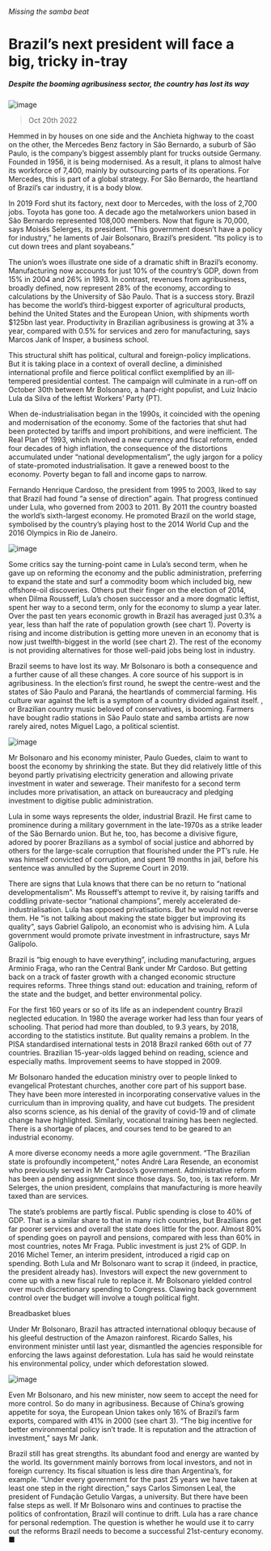 ###### Missing the samba beat
# Brazil’s next president will face a big, tricky in-tray 
##### Despite the booming agribusiness sector, the country has lost its way 
![image](images/20221022_AMP002.jpg) 
> Oct 20th 2022 
Hemmed in by houses on one side and the Anchieta highway to the coast on the other, the Mercedes Benz factory in São Bernardo, a suburb of São Paulo, is the company’s biggest assembly plant for trucks outside Germany. Founded in 1956, it is being modernised. As a result, it plans to almost halve its workforce of 7,400, mainly by outsourcing parts of its operations. For Mercedes, this is part of a global strategy. For São Bernardo, the heartland of Brazil’s car industry, it is a body blow. 
In 2019 Ford shut its factory, next door to Mercedes, with the loss of 2,700 jobs. Toyota has gone too. A decade ago the metalworkers union based in São Bernardo represented 108,000 members. Now that figure is 70,000, says Moisés Selerges, its president. “This government doesn’t have a policy for industry,” he laments of Jair Bolsonaro, Brazil’s president. “Its policy is to cut down trees and plant soyabeans.”
The union’s woes illustrate one side of a dramatic shift in Brazil’s economy. Manufacturing now accounts for just 10% of the country’s GDP, down from 15% in 2004 and 26% in 1993. In contrast, revenues from agribusiness, broadly defined, now represent 28% of the economy, according to calculations by the University of São Paulo. That is a success story. Brazil has become the world’s third-biggest exporter of agricultural products, behind the United States and the European Union, with shipments worth $125bn last year. Productivity in Brazilian agribusiness is growing at 3% a year, compared with 0.5% for services and zero for manufacturing, says Marcos Jank of Insper, a business school. 
This structural shift has political, cultural and foreign-policy implications. But it is taking place in a context of overall decline, a diminished international profile and fierce political conflict exemplified by an ill-tempered presidential contest. The campaign will culminate in a run-off on October 30th between Mr Bolsonaro, a hard-right populist, and Luiz Inácio Lula da Silva of the leftist Workers’ Party (PT). 
When de-industrialisation began in the 1990s, it coincided with the opening and modernisation of the economy. Some of the factories that shut had been protected by tariffs and import prohibitions, and were inefficient. The Real Plan of 1993, which involved a new currency and fiscal reform, ended four decades of high inflation, the consequence of the distortions accumulated under “national developmentalism”, the ugly jargon for a policy of state-promoted industrialisation. It gave a renewed boost to the economy. Poverty began to fall and income gaps to narrow. 
Fernando Henrique Cardoso, the president from 1995 to 2003, liked to say that Brazil had found “a sense of direction” again. That progress continued under Lula, who governed from 2003 to 2011. By 2011 the country boasted the world’s sixth-largest economy. He promoted Brazil on the world stage, symbolised by the country’s playing host to the 2014 World Cup and the 2016 Olympics in Rio de Janeiro. 
![image](images/20221022_AMC452.png) 

Some critics say the turning-point came in Lula’s second term, when he gave up on reforming the economy and the public administration, preferring to expand the state and surf a commodity boom which included big, new offshore-oil discoveries. Others put their finger on the election of 2014, when Dilma Rousseff, Lula’s chosen successor and a more dogmatic leftist, spent her way to a second term, only for the economy to slump a year later. Over the past ten years economic growth in Brazil has averaged just 0.3% a year, less than half the rate of population growth (see chart 1). Poverty is rising and income distribution is getting more uneven in an economy that is now just twelfth-biggest in the world (see chart 2). The rest of the economy is not providing alternatives for those well-paid jobs being lost in industry.
Brazil seems to have lost its way. Mr Bolsonaro is both a consequence and a further cause of all these changes. A core source of his support is in agribusiness. In the election’s first round, he swept the centre-west and the states of São Paulo and Paraná, the heartlands of commercial farming. His culture war against the left is a symptom of a country divided against itself. , or Brazilian country music beloved of conservatives, is booming. Farmers have bought radio stations in São Paulo state and samba artists are now rarely aired, notes Miguel Lago, a political scientist. 
![image](images/20221022_AMC453.png) 

Mr Bolsonaro and his economy minister, Paulo Guedes, claim to want to boost the economy by shrinking the state. But they did relatively little of this beyond partly privatising electricity generation and allowing private investment in water and sewerage. Their manifesto for a second term includes more privatisation, an attack on bureaucracy and pledging investment to digitise public administration.
Lula in some ways represents the older, industrial Brazil. He first came to prominence during a military government in the late-1970s as a strike leader of the São Bernardo union. But he, too, has become a divisive figure, adored by poorer Brazilians as a symbol of social justice and abhorred by others for the large-scale corruption that flourished under the PT’s rule. He was himself convicted of corruption, and spent 19 months in jail, before his sentence was annulled by the Supreme Court in 2019.
There are signs that Lula knows that there can be no return to “national developmentalism”. Ms Rousseff’s attempt to revive it, by raising tariffs and coddling private-sector “national champions”, merely accelerated de-industrialisation. Lula has opposed privatisations. But he would not reverse them. He “is not talking about making the state bigger but improving its quality”, says Gabriel Galípolo, an economist who is advising him. A Lula government would promote private investment in infrastructure, says Mr Galípolo. 
Brazil is “big enough to have everything”, including manufacturing, argues Arminio Fraga, who ran the Central Bank under Mr Cardoso. But getting back on a track of faster growth with a changed economic structure requires reforms. Three things stand out: education and training, reform of the state and the budget, and better environmental policy.
For the first 160 years or so of its life as an independent country Brazil neglected education. In 1980 the average worker had less than four years of schooling. That period had more than doubled, to 9.3 years, by 2018, according to the statistics institute. But quality remains a problem. In the PISA standardised international tests in 2018 Brazil ranked 66th out of 77 countries. Brazilian 15-year-olds lagged behind on reading, science and especially maths. Improvement seems to have stopped in 2009. 
Mr Bolsonaro handed the education ministry over to people linked to evangelical Protestant churches, another core part of his support base. They have been more interested in incorporating conservative values in the curriculum than in improving quality, and have cut budgets. The president also scorns science, as his denial of the gravity of covid-19 and of climate change have highlighted. Similarly, vocational training has been neglected. There is a shortage of places, and courses tend to be geared to an industrial economy.
A more diverse economy needs a more agile government. “The Brazilian state is profoundly incompetent,” notes André Lara Resende, an economist who previously served in Mr Cardoso’s government. Administrative reform has been a pending assignment since those days. So, too, is tax reform. Mr Selerges, the union president, complains that manufacturing is more heavily taxed than are services.
The state’s problems are partly fiscal. Public spending is close to 40% of GDP. That is a similar share to that in many rich countries, but Brazilians get far poorer services and overall the state does little for the poor. Almost 80% of spending goes on payroll and pensions, compared with less than 60% in most countries, notes Mr Fraga. Public investment is just 2% of GDP. In 2016 Michel Temer, an interim president, introduced a rigid cap on spending. Both Lula and Mr Bolsonaro want to scrap it (indeed, in practice, the president already has). Investors will expect the new government to come up with a new fiscal rule to replace it. Mr Bolsonaro yielded control over much discretionary spending to Congress. Clawing back government control over the budget will involve a tough political fight.
Breadbasket blues
Under Mr Bolsonaro, Brazil has attracted international obloquy because of his gleeful destruction of the Amazon rainforest. Ricardo Salles, his environment minister until last year, dismantled the agencies responsible for enforcing the laws against deforestation. Lula has said he would reinstate his environmental policy, under which deforestation slowed. 
![image](images/20221022_AMC451.png) 

Even Mr Bolsonaro, and his new minister, now seem to accept the need for more control. So do many in agribusiness. Because of China’s growing appetite for soya, the European Union takes only 16% of Brazil’s farm exports, compared with 41% in 2000 (see chart 3). “The big incentive for better environmental policy isn’t trade. It is reputation and the attraction of investment,” says Mr Jank. 
Brazil still has great strengths. Its abundant food and energy are wanted by the world. Its government mainly borrows from local investors, and not in foreign currency. Its fiscal situation is less dire than Argentina’s, for example. “Under every government for the past 25 years we have taken at least one step in the right direction,” says Carlos Simonsen Leal, the president of Fundação Getulio Vargas, a university. But there have been false steps as well. If Mr Bolsonaro wins and continues to practise the politics of confrontation, Brazil will continue to drift. Lula has a rare chance for personal redemption. The question is whether he would use it to carry out the reforms Brazil needs to become a successful 21st-century economy. ■
